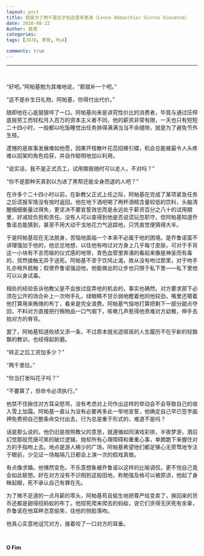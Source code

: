 ```yaml
---
layout: post
title: 我是为了两千里拉才到这里来表演（Leone Abbacchio/ Giorno Giovanna）
date: 2020-08-22
Author: 壹澗
categories: 
tags: [JOJO, 茶茸, MLA]

comments: true
--- 
```


***

<br/>

“好吧。”阿帕基勉为其难地说，“那就补一个吧。”

“这不是补生日礼物，阿帕基，你得付出代价。”

随即他在心底狠狠啐了一口。阿帕基向来是讲究性价比的消费者，毕竟与通过压榨底层劳工而轻松月入百万的资本主义者不同，他的薪资非常有限，一天也只有短短二十四小时，一般都以吃饭睡觉出任务排得满满当当不余缝隙，就是为了避免节外生枝。

遗憾的是故事发展难如他愿，因果开枝散叶花蕊招蜂引蝶，机会总能被最令人头疼难以招架的角色拾获，并自作聪明地加以利用。

“说实话，我不是正式员工，试用期我随时可以走人，不对吗？”

“你不是那种天真到以为进了黑帮还能全身而退的人吧？”

在许多个二十四小时以前，在新教父正式上任之际，阿帕基在完成了某项紧急任务之后谎报军情没有按时返回。他在地下酒吧喝了两杯酒精含量较低的饮料，头脑清醒细细衡量过得失，更坚决不要宣誓效忠而是永远处于薪资百分之八十的试用期里，好减轻负担和责任。没有人可以查得到他是否说谎玩忽职守，但阿帕基知道乔鲁诺总能猜到，甚至不用大动干戈地花力气追踪他，只凭直觉便猜得大半。

于是阿帕基现在无法脱身，苦恼地面临一个本来不必属于他的困境。是乔鲁诺蛮不讲理强加于他的，他忿忿地想，以往他有吻过对方身上几乎每寸皮肤，可对于手背这一小块有不言而喻的仪式感的地带，青色血管里奔涌的看起来像是神圣而有毒的，贸然接触无异于送死。阿帕基不至于饮鸠止渴，故从没有吻过那里，对于吻手礼亦格外抵触；假使乔鲁诺强迫他，他能做出的让步也只限于私下里——私下里他可以以身试毒。

相处的经验告诉他教父是不会放过捉弄他的机会的，事实也确然。对方要求部下必须在公开的场合补上一次吻手礼，绿眼睛不甘示弱地瞪着他同他较劲，嘴里还嚼着他打算用来贿赂的布丁，看来是完全浪费。阿帕基气恼地打算把剩下一部分甜点夺回，不料对方直接把行贿物品一口气咽下，咳嗽几声惹得他责难对方幼稚，伸手去拍对方的脊背。

罢了，阿帕基知道败绩又添一条，不过原本就劣迹斑斑的人生履历不在乎新的轻飘飘的教训，也经得起折磨。

“转正之后工资加多少？”

“两千里拉。”

“你当打发叫花子吗？”

“不要算了，但命令必须执行。”

他禁不住揪住对方耳朵怒骂，没有考虑对上司作出这样的举动会不会导致自己的收入雪上加霜。阿帕基一直认为没有必要再多此一举地宣誓，他确定自己早已签字画押免费把自己整条命交付出去，行为总是重于形式的，难道不是吗？

话是那么说的，他仍旧是按照教父的意思，就遵循如同演戏彩排，半夜梦游，酒后幻觉那般荒唐可笑的破烂逻辑，抛却所有心理障碍和重重心事，单膝跪下来握住对方的手指吻上去。地点是游人稀少的广场，阿帕基希望他们都足够心无旁骛地专注于眼前，少见证一场每隔几日都会上演一次的假戏真做。

有点像求婚。他怫然变色，不乐意想象被乔鲁诺以这样的比喻调侃，更不悦自己竟会如此联想。好在对方没有不识相到这般田地，称勉强及格可以被原谅，他起了身眯起眼，死不承认自己有罪在先。

为了微不足道的一点月薪的零头，阿帕基苟且偷生地把尊严给变卖了，换回来的货币还都是甜得招蚂蚁的布丁。他捏死爬来爬去的蚂蚁，说它们贪得无厌死有余辜，乔鲁诺在他耳畔恣意偷笑，往他的侧脸落吻。

他真心实意地诅咒对方，接着咬了一口对方的耳垂。

<br/>

**O Fim**
